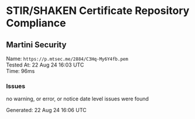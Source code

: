# STIR/SHAKEN Certificate Repository Compliance

## Martini Security

Name: `https://p.mtsec.me/2884/C3Hq-My6Y4fb.pem`\
Tested At: 22 Aug 24 16:03 UTC\
Time: 96ms

### Issues

no warning, or error, or notice date level issues were found

Generated: 22 Aug 24 16:06 UTC